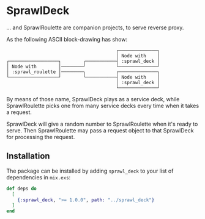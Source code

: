 # SprawlDeck
... and SprawlRoulette are companion projects, to serve reverse proxy.

As the following ASCII block-drawing has show:
```
                                        ┌──────────────┐
                                        │ Node with    │
┌──────────────────┐        ╭───────────┤ :sprawl_deck │
│ Node with        │────────╯           └──────────────┘
│ :sprawl_roulette │────────╮           ┌──────────────┐
└──────────────────┘        ╰───────────┤ Node with    │
                                        │ :sprawl_deck │
                                        └──────────────┘
```

By means of those name, SprawlDeck plays as a service deck, while
SprawlRoulette picks one from many service decks every time when it takes a
request.

SprawlDeck will give a random number to SprawlRoulette when it's ready to
serve. Then SprawlRoulette may pass a request object to that SprawlDeck for
processing the request.

## Installation

The package can be installed by adding `sprawl_deck` to your list of
dependencies in `mix.exs`:

```elixir
def deps do
  [
    {:sprawl_deck, ">= 1.0.0", path: "../sprawl_deck"}
  ]
end
```

